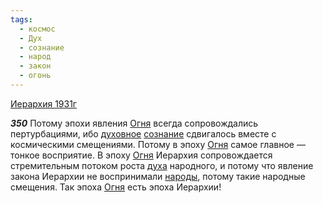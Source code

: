 ```yaml
---
tags:
  - космос
  - Дух
  - сознание
  - народ
  - закон
  - огонь
---
```


[Иерархия 1931г](https://127.0.0.1:4002/agni/1931)

___350___
Потому эпохи явления [Огня](../../../tags/#огонь) всегда сопровождались пертурбациями, ибо [духовное](../../../tags/#Дух) [сознание](../../../tags/#сознание) сдвигалось вместе с космическими смещениями. Потому в эпоху [Огня](../../../tags/#огонь) самое главное — тонкое восприятие. В эпоху [Огня](../../../tags/#огонь) Иерархия сопровождается стремительным потоком роста [духа](../../../tags/#Дух) народного, и потому что явление закона Иерархии не воспринимали [народы](../../../tags/#народ), потому такие народные смещения. Так эпоха [Огня](../../../tags/#огонь) есть эпоха Иерархии!   

